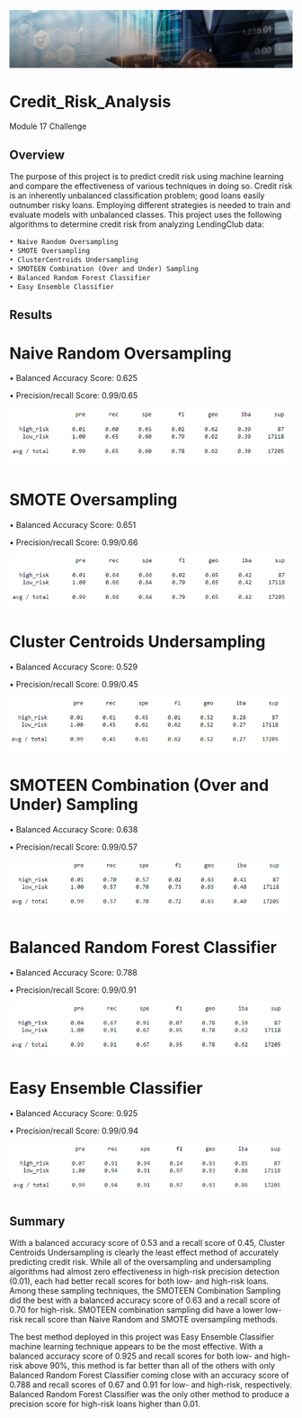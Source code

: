 ![image](https://github.com/Bryan-Corn/Credit_Risk_Analysis/blob/main/Resources/Images/What-is-Credit-Risk-Modeling.png)

# Credit_Risk_Analysis
Module 17 Challenge

## Overview
The purpose of this project is to predict credit risk using machine learning and compare the effectiveness of various techniques in doing so. Credit risk is an inherently unbalanced classification problem; good loans easily outnumber risky loans. Employing different strategies is needed to train and evaluate models with unbalanced classes. This project uses the following algorithms to determine credit risk from analyzing LendingClub data:

~~~
• Naive Random Oversampling
• SMOTE Oversampling
• ClusterCentroids Undersampling
• SMOTEEN Combination (Over and Under) Sampling
• Balanced Random Forest Classifier
• Easy Ensemble Classifier
~~~

## Results
# Naive Random Oversampling

• Balanced Accuracy Score: 0.625

• Precision/recall Score: 0.99/0.65

![image](https://github.com/Bryan-Corn/Credit_Risk_Analysis/blob/main/Resources/Images/NaiveRandomOversampling.png)

# SMOTE Oversampling

• Balanced Accuracy Score: 0.651

• Precision/recall Score: 0.99/0.66

![image](https://github.com/Bryan-Corn/Credit_Risk_Analysis/blob/main/Resources/Images/SMOTEOversampling.png)

# Cluster Centroids Undersampling

• Balanced Accuracy Score: 0.529

• Precision/recall Score: 0.99/0.45

![image](https://github.com/Bryan-Corn/Credit_Risk_Analysis/blob/main/Resources/Images/ClusterCentroidsUndersampling.png)

# SMOTEEN Combination (Over and Under) Sampling

• Balanced Accuracy Score: 0.638

• Precision/recall Score: 0.99/0.57

![image](https://github.com/Bryan-Corn/Credit_Risk_Analysis/blob/main/Resources/Images/SMOTEENCombinationSampling.png)

# Balanced Random Forest Classifier

• Balanced Accuracy Score: 0.788

• Precision/recall Score: 0.99/0.91

![image](https://github.com/Bryan-Corn/Credit_Risk_Analysis/blob/main/Resources/Images/BalancedRandomForestClassifier.png)

# Easy Ensemble Classifier

• Balanced Accuracy Score: 0.925

• Precision/recall Score: 0.99/0.94

![image](https://github.com/Bryan-Corn/Credit_Risk_Analysis/blob/main/Resources/Images/EasyEnsembleClassifier.png)


## Summary

With a balanced accuracy score of 0.53 and a recall score of 0.45, Cluster Centroids Undersampling is clearly the least effect method of accurately predicting credit risk. While all of the oversampling and undersampling algorithms had almost zero effectiveness in high-risk precision detection (0.01), each had better recall scores for both low- and high-risk loans. Among these sampling techniques, the SMOTEEN Combination Sampling did the best with a balanced accuracy score of 0.63 and a recall score of 0.70 for high-risk. SMOTEEN combination sampling did have a lower low-risk recall score than Naive Random and SMOTE oversampling methods.

The best method deployed in this project was Easy Ensemble Classifier machine learning technique appears to be the most effective. With a balanced accuracy score of 0.925 and recall scores for both low- and high-risk above 90%, this method is far better than all of the others with only Balanced Random Forest Classifier coming close with an accuracy score of 0.788 and recall scores of 0.67 and 0.91 for low- and high-risk, respectively. Balanced Random Forest Classifier was the only other method to produce a precision score for high-risk loans higher than 0.01.
